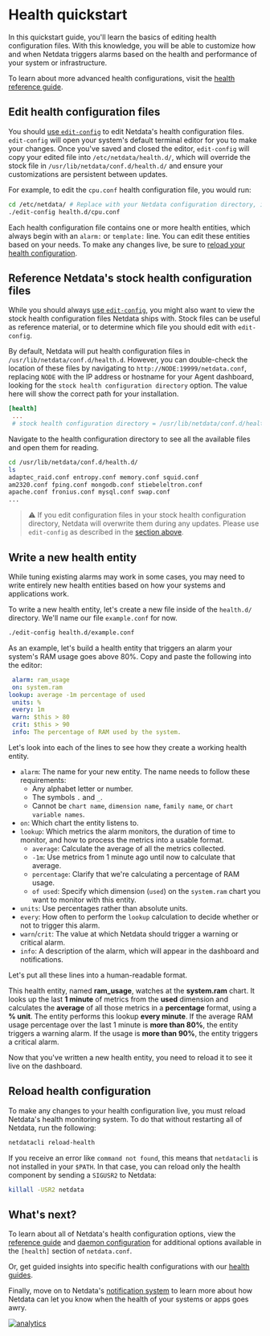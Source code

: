 <!--
title: "Health quickstart"
custom_edit_url: https://github.com/netdata/netdata/edit/master/health/QUICKSTART.md
-->

# Health quickstart

In this quickstart guide, you'll learn the basics of editing health configuration files. With this knowledge, you
will be able to customize how and when Netdata triggers alarms based on the health and performance of your system or
infrastructure.

To learn about more advanced health configurations, visit the [health reference guide](/health/REFERENCE.md).

## Edit health configuration files

You should [use `edit-config`](/docs/configure/nodes.md) to edit Netdata's health configuration files. `edit-config`
will open your system's default terminal editor for you to make your changes. Once you've saved and closed the editor,
`edit-config` will copy your edited file into `/etc/netdata/health.d/`, which will override the stock file in
`/usr/lib/netdata/conf.d/health.d/` and ensure your customizations are persistent between updates.

For example, to edit the `cpu.conf` health configuration file, you would run:

```bash
cd /etc/netdata/ # Replace with your Netdata configuration directory, if not /etc/netdata/
./edit-config health.d/cpu.conf
```

Each health configuration file contains one or more health entities, which always begin with an `alarm:` or `template:`
line. You can edit these entities based on your needs. To make any changes live, be sure to [reload your health
configuration](#reload-health-configuration).

## Reference Netdata's stock health configuration files

While you should always [use `edit-config`](#edit-health-configuration-files), you might also want to view the stock
health configuration files Netdata ships with. Stock files can be useful as reference material, or to determine which
file you should edit with `edit-config`.

By default, Netdata will put health configuration files in `/usr/lib/netdata/conf.d/health.d`.  However, you can
double-check the location of these files by navigating to `http://NODE:19999/netdata.conf`, replacing `NODE` with the IP
address or hostname for your Agent dashboard, looking for the `stock health configuration directory` option. The value
here will show the correct path for your installation.

```conf
[health]
 ...
 # stock health configuration directory = /usr/lib/netdata/conf.d/health.d
```

Navigate to the health configuration directory to see all the available files and open them for reading.

```bash
cd /usr/lib/netdata/conf.d/health.d/
ls
adaptec_raid.conf entropy.conf memory.conf squid.conf
am2320.conf fping.conf mongodb.conf stiebeleltron.conf
apache.conf fronius.conf mysql.conf swap.conf
...
```

> ⚠️ If you edit configuration files in your stock health configuration directory, Netdata will overwrite them during
> any updates. Please use `edit-config` as described in the [section above](#edit-health-configuration-files).

## Write a new health entity

While tuning existing alarms may work in some cases, you may need to write entirely new health entities based on how
your systems and applications work.

To write a new health entity, let's create a new file inside of the `health.d/` directory. We'll name our file
`example.conf` for now.

```bash
./edit-config health.d/example.conf
```

As an example, let's build a health entity that triggers an alarm your system's RAM usage goes above 80%. Copy and paste
the following into the editor:

```yaml
 alarm: ram_usage
 on: system.ram
lookup: average -1m percentage of used
 units: %
 every: 1m
 warn: $this > 80
 crit: $this > 90
 info: The percentage of RAM used by the system.
```

Let's look into each of the lines to see how they create a working health entity.

-   `alarm`: The name for your new entity. The name needs to follow these requirements:
     -   Any alphabet letter or number.
     -   The symbols `.` and `_`.
     -   Cannot be `chart name`, `dimension name`, `family name`, or `chart variable names`.  
-   `on`: Which chart the entity listens to.
-   `lookup`: Which metrics the alarm monitors, the duration of time to monitor, and how to process the metrics into a
    usable format.
    -   `average`: Calculate the average of all the metrics collected.
    -   `-1m`: Use metrics from 1 minute ago until now to calculate that average.
    -   `percentage`: Clarify that we're calculating a percentage of RAM usage.
    -   `of used`: Specify which dimension (`used`) on the `system.ram` chart you want to monitor with this entity.
-   `units`: Use percentages rather than absolute units.
-   `every`: How often to perform the `lookup` calculation to decide whether or not to trigger this alarm.
-   `warn`/`crit`: The value at which Netdata should trigger a warning or critical alarm.
-   `info`: A description of the alarm, which will appear in the dashboard and notifications.

Let's put all these lines into a human-readable format.

This health entity, named **ram_usage**, watches at the **system.ram** chart. It looks up the last **1 minute** of
metrics from the **used** dimension and calculates the **average** of all those metrics in a **percentage** format,
using a **% unit**. The entity performs this lookup **every minute**. If the average RAM usage percentage over the last
1 minute is **more than 80%**, the entity triggers a warning alarm. If the usage is **more than 90%**, the entity
triggers a critical alarm.

Now that you've written a new health entity, you need to reload it to see it live on the dashboard.

## Reload health configuration

To make any changes to your health configuration live, you must reload Netdata's health monitoring system. To do that
without restarting all of Netdata, run the following:

```bash
netdatacli reload-health
```

If you receive an error like `command not found`, this means that `netdatacli` is not installed in your `$PATH`. In that 
 case, you can reload only the health component by sending a `SIGUSR2` to Netdata:

```bash
killall -USR2 netdata
```
## What's next?

To learn about all of Netdata's health configuration options, view the [reference guide](/health/REFERENCE.md) and
[daemon configuration](/daemon/config/README.md#health-section-options) for additional options available in the
`[health]` section of `netdata.conf`.

Or, get guided insights into specific health configurations with our [health guides](/health/README.md#guides).

Finally, move on to Netdata's [notification system](/health/notifications/README.md) to learn more about how Netdata can
let you know when the health of your systems or apps goes awry.

[![analytics](https://www.google-analytics.com/collect?v=1&aip=1&t=pageview&_s=1&ds=github&dr=https%3A%2F%2Fgithub.com%2Fnetdata%2Fnetdata&dl=https%3A%2F%2Fmy-netdata.io%2Fgithub%2Fhealth%2Fquickstart%2F&_u=MAC~&cid=5792dfd7-8dc4-476b-af31-da2fdb9f93d2&tid=UA-64295674-3)](<>)
